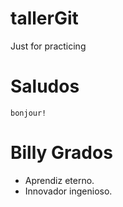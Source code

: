 # tallerGit
Just for practicing

# Saludos
```
bonjour!
```

# Billy Grados
- Aprendiz eterno.
- Innovador ingenioso.